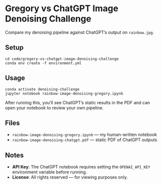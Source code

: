 # Gregory vs ChatGPT Image Denoising Challenge

Compare my denoising pipeline against ChatGPT’s output on `rainbow.jpg`.

## Setup

    cd code/gregory-vs-chatgpt-image-denoising-challenge
    conda env create -f environment.yml

## Usage

    conda activate denoising-challenge
    jupyter notebook rainbow-image-denoising-gregory.ipynb

After running this, you’ll see ChatGPT’s static results in the PDF and can open your notebook to review your own pipeline.

## Files

- `rainbow-image-denoising-gregory.ipynb` — my human-written notebook  
- `rainbow-image-denoising-chatgpt.pdf` —  static PDF of ChatGPT outputs
  

## Notes

- **API Key**: The ChatGPT notebook requires setting the `OPENAI_API_KEY` environment variable before running.  
- **License**: All rights reserved — for viewing purposes only.  
